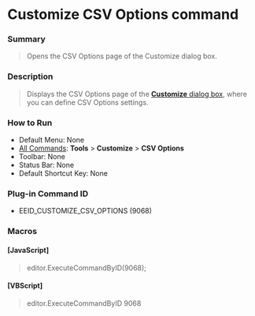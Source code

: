 # Customize CSV Options command

### Summary

> Opens the CSV Options page of the Customize dialog box.

### Description

> Displays the CSV Options page of the [**Customize** dialog box](../../dlg/customize/index),
> where you can define CSV Options settings.

### How to Run

- Default Menu: None
- [All Commands](all_commands): **Tools** >
**Customize** >
**CSV Options**
- Toolbar: None
- Status Bar: None
- Default Shortcut Key: None

### Plug-in Command ID

- EEID\_CUSTOMIZE\_CSV\_OPTIONS (9068)

### Macros

#### \[JavaScript\]

> editor.ExecuteCommandByID(9068);

#### \[VBScript\]

> editor.ExecuteCommandByID 9068